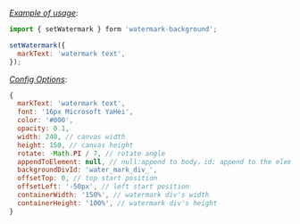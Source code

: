 [*Example of usage*](https://tinyurl.com/2mknex43):
```js
import { setWatermark } form 'watermark-background';

setWatermark({
  markText: 'watermark text',
});
```

[*Config Options*](https://tinyurl.com/2mknex43):
```js
{
  markText: 'watermark text',  
  font: '16px Microsoft YaHei',
  color: '#000',
  opacity: 0.1,
  width: 240, // canvas width
  height: 150, // canvas height
  rotate: -Math.PI / 7, // rotate angle
  appendToElement: null, // null:append to body，id: append to the element has this id
  backgroundDivId: 'water_mark_div_',
  offsetTop: 0, // top start position
  offsetLeft: '-50px', // left start position
  containerWidth: '150%', // watermark div's width
  containerHeight: '100%', // watermark div's height
}
```
